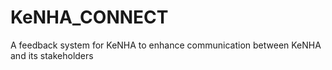 # KeNHA_CONNECT
A feedback system for KeNHA to enhance communication between KeNHA  and its stakeholders

